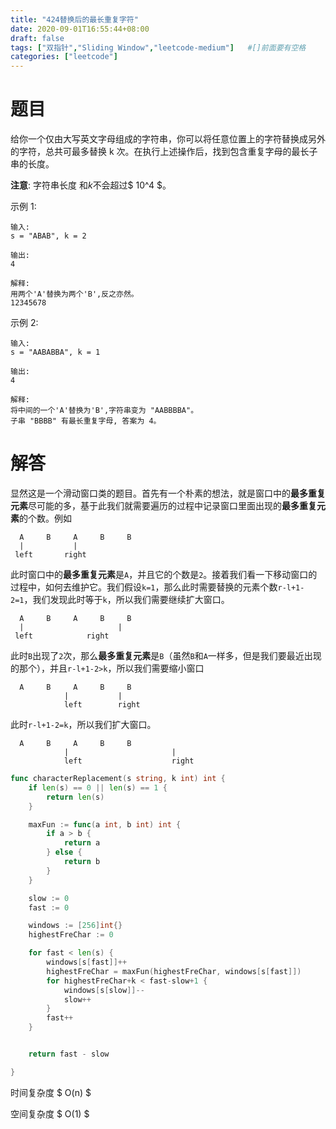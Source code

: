 ```yaml
---
title: "424替换后的最长重复字符"
date: 2020-09-01T16:55:44+08:00
draft: false
tags: ["双指针","Sliding Window","leetcode-medium"]   #[]前面要有空格
categories: ["leetcode"]
---
```


# 题目

给你一个仅由大写英文字母组成的字符串，你可以将任意位置上的字符替换成另外的字符，<!--more-->总共可最多替换 k 次。在执行上述操作后，找到包含重复字母的最长子串的长度。

**注意**:
字符串长度 和*k*不会超过$ 10^4 $。

示例 1:

```
输入:
s = "ABAB", k = 2

输出:
4

解释:
用两个'A'替换为两个'B',反之亦然。
12345678
```

示例 2:

```
输入:
s = "AABABBA", k = 1

输出:
4

解释:
将中间的一个'A'替换为'B',字符串变为 "AABBBBA"。
子串 "BBBB" 有最长重复字母, 答案为 4。
```



# 解答

显然这是一个滑动窗口类的题目。首先有一个朴素的想法，就是窗口中的**最多重复元素**尽可能的多，基于此我们就需要遍历的过程中记录窗口里面出现的**最多重复元素**的个数。例如

```
  A     B     A     B     B  
  |           |
 left       right
```

此时窗口中的**最多重复元素**是`A`，并且它的个数是`2`。接着我们看一下移动窗口的过程中，如何去维护它。我们假设`k=1`，那么此时需要替换的元素个数`r-l+1-2=1`，我们发现此时等于`k`，所以我们需要继续扩大窗口。



```
  A     B     A     B     B  
  |            			|
 left            right
```

此时`B`出现了`2`次，那么**最多重复元素**是`B`（虽然`B`和`A`一样多，但是我们要最近出现的那个），并且`r-l+1-2>k`，所以我们需要缩小窗口



```
  A     B     A     B     B  
  			|           |
 			left        right
```

此时`r-l+1-2=k`，所以我们扩大窗口。

```
  A     B     A     B     B  
  			|           			|
 			left        			right
```



```go
func characterReplacement(s string, k int) int {
	if len(s) == 0 || len(s) == 1 {
		return len(s)
	}

	maxFun := func(a int, b int) int {
		if a > b {
			return a
		} else {
			return b
		}
	}

	slow := 0
	fast := 0

	windows := [256]int{}
	highestFreChar := 0

	for fast < len(s) {
		windows[s[fast]]++
		highestFreChar = maxFun(highestFreChar, windows[s[fast]])
		for highestFreChar+k < fast-slow+1 {
			windows[s[slow]]--
			slow++
		}
		fast++
	}


	return fast - slow

}
```



时间复杂度 $ O(n) $

空间复杂度 $ O(1) $


